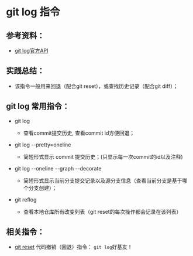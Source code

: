# git log 指令

## 参考资料：
* [git log官方API](https://git-scm.com/docs/git-log)

## 实践总结：
* 该指令一般用来回退（配合git reset），或查找历史记录（配合git diff）；

## git log 常用指令：
* git log
	* 查看commit提交历史, 查看commit id方便回退；

* git log --pretty=oneline
	* 简短形式显示 commit 提交历史；(只显示每一次commit的id以及注释)

* git log --oneline --graph --decorate
	* 简短形式显示当前分支提交记录以及源分支信息（查看当前分支是基于哪个分支创建）；

* git reflog
	* 查看本地仓库所有改变列表（git reset的每次操作都会记录在该列表）

## 相关指令：
* [git reset](https://github.com/wteam-xq/testGit/blob/master/learn_log/git_reset.md) 代码撤销（回退）指令： `git log`好基友！
